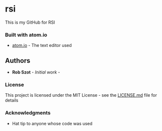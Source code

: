 # rsi

This is my GitHub for RSI

### Built with atom.io

* [atom.io](https://atom.io/) - The text editor used

## Authors

* **Rob Szot** - *Initial work* -

### License

This project is licensed under the MIT License - see the [LICENSE.md](LICENSE.md) file for details

### Acknowledgments

* Hat tip to anyone whose code was used
